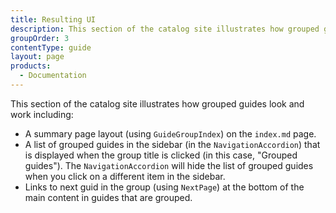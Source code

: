 ```yaml
---
title: Resulting UI
description: This section of the catalog site illustrates how grouped guides look and work.
groupOrder: 3
contentType: guide
layout: page
products:
  - Documentation
---
```


This section of the catalog site illustrates how grouped guides look and work including:

- A summary page layout (using `GuideGroupIndex`) on the `index.md` page.
- A list of grouped guides in the sidebar (in the `NavigationAccordion`) that is displayed when the group title is clicked (in this case, "Grouped guides"). The `NavigationAccordion` will hide the list of grouped guides when you click on a different item in the sidebar.
- Links to next guid in the group (using `NextPage`) at the bottom of the main content in guides that are grouped.
